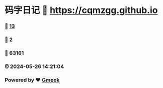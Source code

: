 # 码字日记 :link: https://cqmzgg.github.io 
### :page_facing_up: [13](https://cqmzgg.github.io/tag.html) 
### :speech_balloon: 2 
### :hibiscus: 63161 
### :alarm_clock: 2024-05-26 14:21:04 
### Powered by :heart: [Gmeek](https://github.com/Meekdai/Gmeek)
